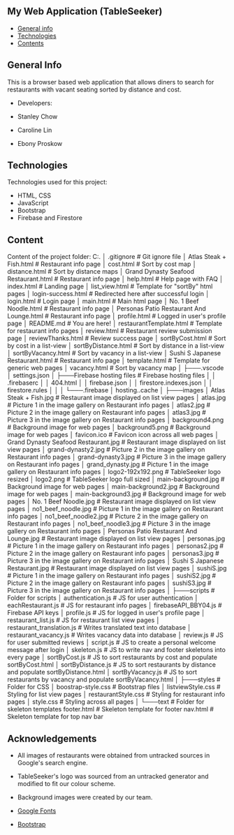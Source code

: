 ## My Web Application (TableSeeker)

* [General info](#general-info)
* [Technologies](#technologies)
* [Contents](#content)

## General Info
This is a browser based web application that allows diners to search for restaurants with vacant seating sorted by distance and cost.

* Developers:

* Stanley Chow
* Caroline Lin
* Ebony Proskow
	
## Technologies
Technologies used for this project:
* HTML, CSS
* JavaScript
* Bootstrap 
* Firebase and Firestore
	
## Content
Content of the project folder:
C:.
│   .gitignore                                          # Git ignore file
│   Atlas Steak + Fish.html                             # Restaurant info page
│   cost.html                                           # Sort by cost map
│   distance.html                                       # Sort by distance maps
│   Grand Dynasty Seafood Restaurant.html               # Restaurant info page
│   help.html                                           # Help page with FAQ
│   index.html                                          # Landing page
│   list_view.html                                      # Template for "sortBy" html pages
│   login-success.html                                  # Redirected here after successful login
│   login.html                                          # Login page
│   main.html                                           # Main html page
│   No. 1 Beef Noodle.html                              # Restaurant info page
│   Personas Patio Restaurant And Lounge.html           # Restaurant info page
│   profile.html                                        # Logged in user's profile page
│   README.md                                           # You are here!
│   restaurantTemplate.html                             # Template for restaurant info pages
│   review.html                                         # Restaurant review submission page
│   reviewThanks.html                                   # Review success page
│   sortByCost.html                                     # Sort by cost in a list-view
│   sortByDistance.html                                 # Sort by distance in a list-view
│   sortByVacancy.html                                  # Sort by vacancy in a list-view
│   Sushi S Japanese Restaurant.html                    # Restaurant info page
│   template.html                                       # Template for generic web pages
│   vacancy.html                                        # Sort by vacancy map
│
├───.vscode
│       settings.json
│
├───Firebase hosting files                              # Firebase hosting files
│   │   .firebaserc
│   │   404.html
│   │   firebase.json
│   │   firestore.indexes.json
│   │   firestore.rules
│   │
│   └───.firebase
│           hosting..cache
│
├───images
│       Atlas Steak + Fish.jpg                          # Restaurant image displayed on list view pages
│       atlas.jpg                                       # Picture 1 in the image gallery on Restaurant info pages
│       atlas2.jpg                                      # Picture 2 in the image gallery on Restaurant info pages
│       atlas3.jpg                                      # Picture 3 in the image gallery on Restaurant info pages
│       background4.png                                 # Background image for web pages
│       background5.png                                 # Background image for web pages
│       favicon.ico                                     # Favicon icon across all web pages
│       Grand Dynasty Seafood Restaurant.jpg            # Restaurant image displayed on list view pages
│       grand-dynasty2.jpg                              # Picture 2 in the image gallery on Restaurant info pages
│       grand-dynasty3.jpg                              # Picture 3 in the image gallery on Restaurant info pages
│       grand_dynasty.jpg                               # Picture 1 in the image gallery on Restaurant info pages
│       logo2-192x192.png                               # TableSeeker logo resized
│       logo2.png                                       # TableSeeker logo full sized
│       main-background.jpg                             # Background image for web pages
│       main-background2.jpg                            # Background image for web pages
│       main-background3.jpg                            # Background image for web pages
│       No. 1 Beef Noodle.jpg                           # Restaurant image displayed on list view pages
│       no1_beef_noodle.jpg                             # Picture 1 in the image gallery on Restaurant info pages
│       no1_beef_noodle2.jpg                            # Picture 2 in the image gallery on Restaurant info pages
│       no1_beef_noodle3.jpg                            # Picture 3 in the image gallery on Restaurant info pages
│       Personas Patio Restaurant And Lounge.jpg        # Restaurant image displayed on list view pages
│       personas.jpg                                    # Picture 1 in the image gallery on Restaurant info pages
│       personas2.jpg                                   # Picture 2 in the image gallery on Restaurant info pages
│       personas3.jpg                                   # Picture 3 in the image gallery on Restaurant info pages
│       Sushi S Japanese Restaurant.jpg                 # Restaurant image displayed on list view pages
│       sushiS.jpg                                      # Picture 1 in the image gallery on Restaurant info pages
│       sushiS2.jpg                                     # Picture 2 in the image gallery on Restaurant info pages
│       sushiS3.jpg                                     # Picture 3 in the image gallery on Restaurant info pages
│
├───scripts                                             # Folder for scripts
│       authentication.js                               # JS for user authentication
│       eachRestaurant.js                               # JS for restaurant info pages
│       firebaseAPI_BBY04.js                            # Firebase API keys
│       profile.js                                      # JS for logged in user's profile page
│       restaurant_list.js                              # JS for restaurant list view pages
│       restaurant_translation.js                       # Writes translated text into database
│       restaurant_vacancy.js                           # Writes vacancy data into database
│       review.js                                       # JS for user submitted reviews
│       script.js                                       # JS to create a personal welcome message after login
│       skeleton.js                                     # JS to write nav and footer skeletons into every page
│       sortByCost.js                                   # JS to sort restaurants by cost and populate sortByCost.html
│       sortByDistance.js                               # JS to sort restaurants by distance and populate sortByDistance.html
│       sortByVacancy.js                                # JS to sort restaurants by vacancy and populate sortByVacancy.html
│
├───styles                                              # Folder for CSS 
│       boostrap-style.css                              # Bootstrap files
│       listviewStyle.css                               # Styling for list view pages
│       restaurantStyle.css                             # Styling for restaurant info pages
│       style.css                                       # Styling across all pages
│
└───text                                                # Folder for skeleton templates
        footer.html                                     # Skeleton template for footer
        nav.html                                        # Skeleton template for top nav bar



## Acknowledgements

* All images of restaurants were obtained from untracked sources in Google's search engine.
* TableSeeker's logo was sourced from an untracked generator and modified to fit our colour scheme.
* Background images were created by our team.

* <a href="https://fonts.google.com/">Google Fonts</a>
* <a href="https://getbootstrap.com/">Bootstrap</a>